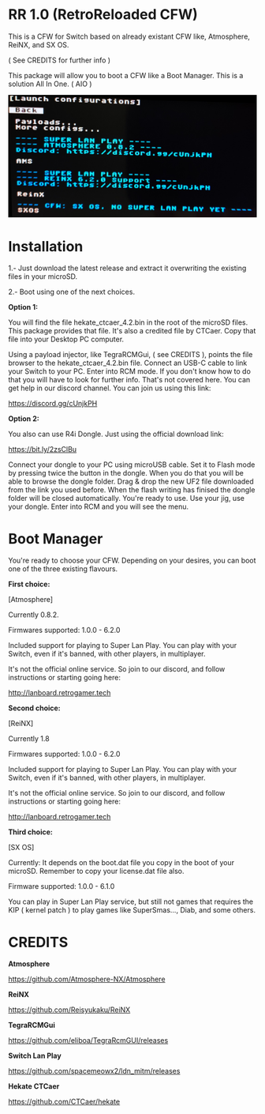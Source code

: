 # RR 1.0 (RetroReloaded CFW)

This is a CFW for Switch based on already existant CFW like, Atmosphere, ReiNX, and SX OS. 

( See CREDITS for further info )

This package will allow you to boot a CFW like a Boot Manager. This is a solution All In One. ( AIO )

![alt text](RR_1_0.jpg)

Installation
=============

1.- Just download the latest release and extract it overwriting the existing files in your microSD.

2.- Boot using one of the next choices.

**Option 1:**

You will find the file hekate_ctcaer_4.2.bin in the root of the microSD files. This package provides that file. It's also a credited file by CTCaer. Copy that file into your Desktop PC computer.

Using a payload injector, like TegraRCMGui, ( see CREDITS ), points the file browser to the hekate_ctcaer_4.2.bin file. Connect an USB-C cable to link your Switch to your PC. Enter into RCM mode. If you don't know how to do that you will have to look for further info. That's not covered here. You can get help in our discord channel. You can join us using this link:

https://discord.gg/cUnjkPH

**Option 2:**

You also can use R4i Dongle. Just using the official download link:

https://bit.ly/2zsClBu

Connect your dongle to your PC using microUSB cable. Set it to Flash mode by pressing twice the button in the dongle. When you do that you will be able to browse the dongle folder. Drag & drop the new UF2 file downloaded from the link you used before. When the flash writing has finised the dongle folder will be closed automatically. You're ready to use. Use your jig, use your dongle. Enter into RCM and you will see the menu.

Boot Manager
============

You're ready to choose your CFW. Depending on your desires, you can boot one of the three existing flavours.

**First choice:**

[Atmosphere]

Currently 0.8.2.

Firmwares supported: 1.0.0 - 6.2.0

Included support for playing to Super Lan Play. You can play with your Switch, even if it's banned, with other players, in multiplayer. 

It's not the official online service. So join to our discord, and follow instructions or starting going here:

http://lanboard.retrogamer.tech


**Second choice:**

[ReiNX]

Currently 1.8

Firmwares supported: 1.0.0 - 6.2.0

Included support for playing to Super Lan Play. You can play with your Switch, even if it's banned, with other players, in multiplayer. 

It's not the official online service. So join to our discord, and follow instructions or starting going here:

http://lanboard.retrogamer.tech


**Third choice:**

[SX OS]

Currently: It depends on the boot.dat file you copy in the boot of your microSD. Remember to copy your license.dat file also.

Firmware supported: 1.0.0 - 6.1.0

You can play in Super Lan Play service, but still not games that requires the KIP ( kernel patch ) to play games like SuperSmas..., Diab, and some others.

# CREDITS
**Atmosphere**

https://github.com/Atmosphere-NX/Atmosphere

**ReiNX**

https://github.com/Reisyukaku/ReiNX

**TegraRCMGui**

https://github.com/eliboa/TegraRcmGUI/releases

**Switch Lan Play**

https://github.com/spacemeowx2/ldn_mitm/releases

**Hekate CTCaer**

https://github.com/CTCaer/hekate
